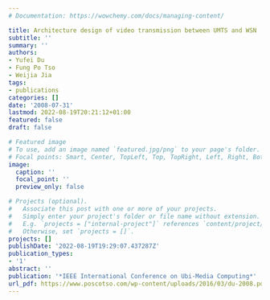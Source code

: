 ```yaml
---
# Documentation: https://wowchemy.com/docs/managing-content/

title: Architecture design of video transmission between UMTS and WSN
subtitle: ''
summary: ''
authors:
- Yufei Du
- Fung Po Tso
- Weijia Jia
tags:
- publications
categories: []
date: '2008-07-31'
lastmod: 2022-08-19T20:21:12+01:00
featured: false
draft: false

# Featured image
# To use, add an image named `featured.jpg/png` to your page's folder.
# Focal points: Smart, Center, TopLeft, Top, TopRight, Left, Right, BottomLeft, Bottom, BottomRight.
image:
  caption: ''
  focal_point: ''
  preview_only: false

# Projects (optional).
#   Associate this post with one or more of your projects.
#   Simply enter your project's folder or file name without extension.
#   E.g. `projects = ["internal-project"]` references `content/project/deep-learning/index.md`.
#   Otherwise, set `projects = []`.
projects: []
publishDate: '2022-08-19T19:29:07.437287Z'
publication_types:
- '1'
abstract: ''
publication: '*IEEE International Conference on Ubi-Media Computing*'
url_pdf: https://www.poscotso.com/wp-content/uploads/2016/03/du-2008.pdf
---
```

